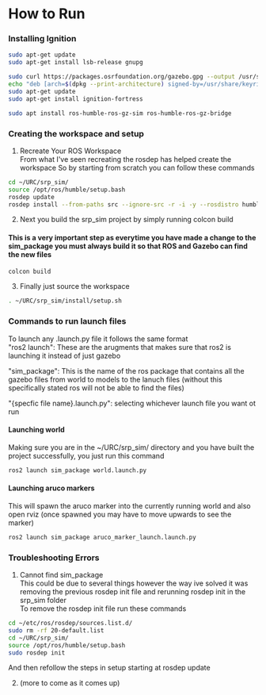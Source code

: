 # How to Run

### Installing Ignition
``` bash
sudo apt-get update
sudo apt-get install lsb-release gnupg
```

``` bash
sudo curl https://packages.osrfoundation.org/gazebo.gpg --output /usr/share/keyrings/pkgs-osrf-archive-keyring.gpg
echo "deb [arch=$(dpkg --print-architecture) signed-by=/usr/share/keyrings/pkgs-osrf-archive-keyring.gpg] http://packages.osrfoundation.org/gazebo/ubuntu-stable $(lsb_release -cs) main" | sudo tee /etc/apt/sources.list.d/gazebo-stable.list > /dev/null
sudo apt-get update
sudo apt-get install ignition-fortress
```


``` bash
sudo apt install ros-humble-ros-gz-sim ros-humble-ros-gz-bridge

```



### Creating the workspace and setup

1. Recreate Your ROS Workspace  
From what I've seen recreating the rosdep has helped create the workspace
So by starting from scratch you can follow these commands  
``` bash
cd ~/URC/srp_sim/ 
source /opt/ros/humble/setup.bash
rosdep update
rosdep install --from-paths src --ignore-src -r -i -y --rosdistro humble
```

2. Next you build the srp_sim project by simply running colcon build
#### This is a very important step as everytime you have made a change to the sim_package you must always build it so that ROS and Gazebo can find the new files
``` bash
colcon build
```


3. Finally just source the workspace 
``` bash
. ~/URC/srp_sim/install/setup.sh
```


### Commands to run launch files

To launch any .launch.py file it follows the same format  
"ros2 launch": These are the arugments that makes sure that ros2 is launching it instead of just gazebo  

"sim_package": This is the name of the ros package that contains all the gazebo files from world to models to the lanuch files (without this specifically stated ros will not be able to find the files)

"{specfic file name}.launch.py": selecting whichever launch file you want ot run

#### Launching world
Making sure you are in the ~/URC/srp_sim/ directory and you have built the project successfully, you just run this command  
``` bash
ros2 launch sim_package world.launch.py
```

#### Launching aruco markers
This will spawn the aruco marker into the currently running world and also open rviz (once spawned you may have to move upwards to see the marker)

```bash 
ros2 launch sim_package aruco_marker_launch.launch.py
```

### Troubleshooting Errors

1. Cannot find sim_package  
This could be due to several things however the way ive solved it was removing the previous rosdep init file and rerunning rosdep init in the srp_sim folder  
To remove the rosdep init file run these commands
``` bash
cd ~/etc/ros/rosdep/sources.list.d/
sudo rm -rf 20-default.list
cd ~/URC/srp_sim/
source /opt/ros/humble/setup.bash 
sudo rosdep init
```
And then refollow the steps in setup starting at rosdep update

2. (more to come as it comes up)

